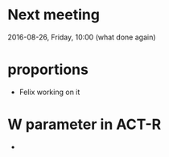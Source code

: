 # Next meeting

2016-08-26, Friday, 10:00 (what done again)

# proportions

- Felix working on it

# W parameter in ACT-R

- 
